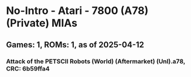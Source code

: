 # No-Intro - Atari - 7800 (A78) (Private) MIAs
## Games: 1, ROMs: 1, as of 2025-04-12

### Attack of the PETSCII Robots (World) (Aftermarket) (Unl).a78, CRC: 6b59ffa4
